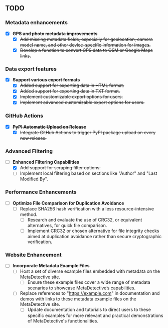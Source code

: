 ## TODO

### Metadata enhancements

- [X] ~~**GPS and photo metadata improvements**~~
  - [X] ~~Add missing metadata fields, especially for geolocation, camera model name, and other device-specific information for images.~~
  - [X] ~~Develop a function to convert GPS data to OSM or Google Maps links.~~

### Data export features

- [X] ~~**Support various export formats**~~
  - [X] ~~Added support for exporting data in HTML format.~~
  - [X] ~~Added support for exporting data in TXT format.~~
  - [X] ~~Implement customizable export options for users.~~
  - [X] ~~Implement advanced customizable export options for users.~~

### GitHub Actions

- [X] ~~**PyPI Automatic Upload on Release**~~
  - [X] ~~Integrate GitHub Actions to trigger PyPI package upload on every new release.~~

### Advanced Filtering

- [ ] **Enhanced Filtering Capabilities**
  - [X] ~~Add support for scraping filter options.~~
  - [ ] Implement local filtering based on sections like "Author" and "Last Modified By".

### Performance Enhancements

- [ ] **Optimize File Comparison for Duplication Avoidance**
  - [ ] Replace SHA256 hash verification with a less resource-intensive method.
    - [ ] Research and evaluate the use of CRC32, or equivalent alternatives, for quick file comparison.
    - [ ] Implement CRC32 or chosen alternative for file integrity checks aimed at duplication avoidance rather than secure cryptographic verification.

### Website Enhancement

- [ ] **Incorporate Metadata Example Files**
  - [ ] Host a set of diverse example files embedded with metadata on the MetaDetective site.
    - [ ] Ensure these example files cover a wide range of metadata scenarios to showcase MetaDetective’s capabilities.
  - [ ] Replace references to "https://example.com" in documentation and demos with links to these metadata example files on the MetaDetective site.
    - [ ] Update documentation and tutorials to direct users to these specific examples for more relevant and practical demonstrations of MetaDetective's functionalities.
